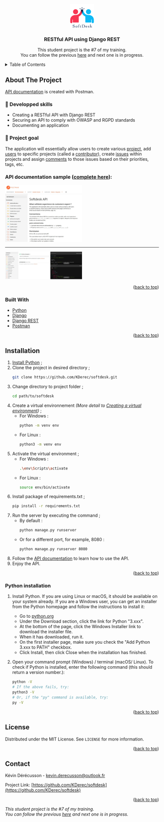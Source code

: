 <div id="top"></div>


<!-- PROJECT LOGO -->
<br/>
<div align="center">
  <a href="https://github.com/KDerec/softdesk/blob/master/images/logo.png">
    <img src="images/logo.png" alt="Logo" width="80" height="80">
  </a>

<h3 align="center">RESTful API using Django REST</h3>
  <p align="center">
    This student project is the #7 of my training.<br>You can follow the previous <a href="https://github.com/KDerec/litreview">here</a> and next one is in progress.
  </p>
</div>


<!-- TABLE OF CONTENTS -->
<details>
  <summary>Table of Contents</summary>
  <ol>
    <li><a href="#about-the-project">About The Project</a></li>
    <li><a href="#built-with">Built With</a></li>
    <li><a href="#installation">Installation</a></li>
    <li><a href="#license">License</a></li>
    <li><a href="#contact">Contact</a></li>
  </ol>
</details>


<!-- ABOUT THE PROJECT -->
## About The Project
[API documentation](https://documenter.getpostman.com/view/22236994/VUqpudLA) is created with Postman.
### 🌱 Developped skills
- Creating a RESTful API with Django REST
- Securing an API to comply with OWASP and RGPD standards
- Documenting an application
### 🚀 Project goal
The application will essentially allow users to create various [project](https://documenter.getpostman.com/view/22236994/VUqpudLA#fb869c28-85b7-4402-a9c3-a48ad4776f8a), add [users](https://documenter.getpostman.com/view/22236994/VUqpudLA#71aa833c-82bc-4b37-b041-e83980e92c18)
to specific projects (called a [contributor](https://documenter.getpostman.com/view/22236994/VUqpudLA#f5a1c04d-84f0-4d21-91c8-7a59a28eff6a)), create [issues](https://documenter.getpostman.com/view/22236994/VUqpudLA#dc38e059-87fd-4c00-8e08-49da9ef83f97) within projects and assign [comments](https://documenter.getpostman.com/view/22236994/VUqpudLA#0c20dcc0-d910-4a83-aecd-69f735812786) to
those issues based on their priorities, tags, etc.

### API documentation sample ([complete here](https://documenter.getpostman.com/view/22236994/VUqpudLA)):
<a href="https://github.com/KDerec/softdesk/blob/master/images/postman_doc_1.JPG">
    <img src="images/postman_doc_1.JPG" alt="api-doc-screenshot" width="50%" height="50%">
</a>  

___

<a href="https://github.com/KDerec/softdesk/blob/master/images/postman_doc_2.JPG">
    <img src="images/postman_doc_2.JPG" alt="api-doc-screenshot" width="50%" height="50%">
</a>  
<p align="right">(<a href="#top">back to top</a>)</p>


### Built With
* [Python](https://www.python.org/)
* [Django](https://www.djangoproject.com/)
* [Django REST](https://www.django-rest-framework.org/)
* [Postman](https://www.postman.com/)

<p align="right">(<a href="#top">back to top</a>)</p>


## Installation
1. <a href="#python-installation">Install Python</a> ;
2. Clone the project in desired directory ;
   ```sh
   git clone https://github.com/KDerec/softdesk.git
   ```
3. Change directory to project folder ;
   ```sh
   cd path/to/softdesk
   ```
4. Create a virtual environnement *(More detail to [Creating a virtual environment](https://packaging.python.org/en/latest/guides/installing-using-pip-and-virtual-environments/#creating-a-virtual-environment))* ;
    * For Windows :
      ```sh
      python -m venv env
      ```
    * For Linux :
      ```sh
      python3 -m venv env
      ```
5. Activate the virtual environment ;
    * For Windows :
      ```sh
      .\env\Scripts\activate
      ```
    * For Linux :
      ```sh
      source env/bin/activate
      ```
6. Install package of requirements.txt ;
   ```sh
   pip install -r requirements.txt
   ```
7. Run the server by executing the command ;
    * By default  :
      ```sh
      python manage.py runserver
      ```
    * Or for a different port, for example, 8080 :
      ```sh
      python manage.py runserver 8080
      ```
8. Follow the [API documentation](https://documenter.getpostman.com/view/22236994/VUqpudLA) to learn how to use the API.
9. Enjoy the API.


<p align="right">(<a href="#top">back to top</a>)</p>


### Python installation
1. Install Python. If you are using Linux or macOS, it should be available on your system already. If you are a Windows user, you can get an installer from the Python homepage and follow the instructions to install it:
   - Go to [python.org](https://www.python.org/)
   - Under the Download section, click the link for Python "3.xxx".
   - At the bottom of the page, click the Windows Installer link to download the installer file.
   - When it has downloaded, run it.
   - On the first installer page, make sure you check the "Add Python 3.xxx to PATH" checkbox.
   - Click Install, then click Close when the installation has finished.

2. Open your command prompt (Windows) / terminal (macOS/ Linux). To check if Python is installed, enter the following command (this should return a version number.):
   ``` sh
   python -V
   # If the above fails, try:
   python3 -V
   # Or, if the "py" command is available, try:
   py -V
   ```

<p align="right">(<a href="#top">back to top</a>)</p>


<!-- LICENSE -->
## License
Distributed under the MIT License. See `LICENSE` for more information.

<p align="right">(<a href="#top">back to top</a>)</p>


<!-- CONTACT -->
## Contact
Kévin Dérécusson - kevin.derecusson@outlook.fr

Project Link: [https://github.com/KDerec/softdesk](https://github.com/KDerec/softdesk)

<p align="right">(<a href="#top">back to top</a>)</p>


<i>This student project is the #7 of my training.<br>You can follow the previous <a href="https://github.com/KDerec/litreview">here</a> and next one is in progress.</i>
